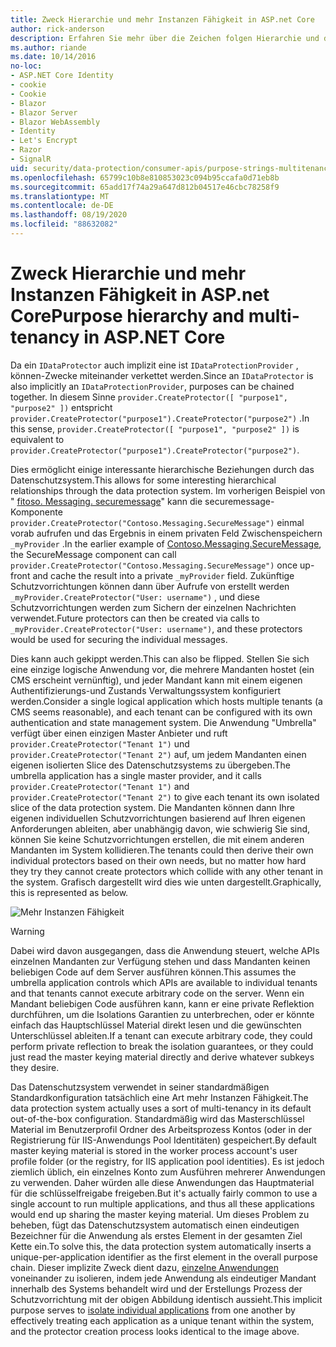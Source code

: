 ```yaml
---
title: Zweck Hierarchie und mehr Instanzen Fähigkeit in ASP.net Core
author: rick-anderson
description: Erfahren Sie mehr über die Zeichen folgen Hierarchie und die mehr Instanzen Fähigkeit in Bezug auf die ASP.net Core Datenschutz-APIs.
ms.author: riande
ms.date: 10/14/2016
no-loc:
- ASP.NET Core Identity
- cookie
- Cookie
- Blazor
- Blazor Server
- Blazor WebAssembly
- Identity
- Let's Encrypt
- Razor
- SignalR
uid: security/data-protection/consumer-apis/purpose-strings-multitenancy
ms.openlocfilehash: 65799c10b8e810853023c094b95ccafa0d71eb8b
ms.sourcegitcommit: 65add17f74a29a647d812b04517e46cbc78258f9
ms.translationtype: MT
ms.contentlocale: de-DE
ms.lasthandoff: 08/19/2020
ms.locfileid: "88632082"
---
```

# <a name="purpose-hierarchy-and-multi-tenancy-in-aspnet-core"></a><span data-ttu-id="9e3b0-103">Zweck Hierarchie und mehr Instanzen Fähigkeit in ASP.net Core</span><span class="sxs-lookup"><span data-stu-id="9e3b0-103">Purpose hierarchy and multi-tenancy in ASP.NET Core</span></span>

<span data-ttu-id="9e3b0-104">Da ein `IDataProtector` auch implizit eine ist `IDataProtectionProvider` , können-Zwecke miteinander verkettet werden.</span><span class="sxs-lookup"><span data-stu-id="9e3b0-104">Since an `IDataProtector` is also implicitly an `IDataProtectionProvider`, purposes can be chained together.</span></span> <span data-ttu-id="9e3b0-105">In diesem Sinne `provider.CreateProtector([ "purpose1", "purpose2" ])` entspricht `provider.CreateProtector("purpose1").CreateProtector("purpose2")` .</span><span class="sxs-lookup"><span data-stu-id="9e3b0-105">In this sense, `provider.CreateProtector([ "purpose1", "purpose2" ])` is equivalent to `provider.CreateProtector("purpose1").CreateProtector("purpose2")`.</span></span>

<span data-ttu-id="9e3b0-106">Dies ermöglicht einige interessante hierarchische Beziehungen durch das Datenschutzsystem.</span><span class="sxs-lookup"><span data-stu-id="9e3b0-106">This allows for some interesting hierarchical relationships through the data protection system.</span></span> <span data-ttu-id="9e3b0-107">Im vorherigen Beispiel von " [fitoso. Messaging. securemessage](xref:security/data-protection/consumer-apis/purpose-strings#data-protection-contoso-purpose)" kann die securemessage-Komponente `provider.CreateProtector("Contoso.Messaging.SecureMessage")` einmal vorab aufrufen und das Ergebnis in einem privaten Feld Zwischenspeichern `_myProvider` .</span><span class="sxs-lookup"><span data-stu-id="9e3b0-107">In the earlier example of [Contoso.Messaging.SecureMessage](xref:security/data-protection/consumer-apis/purpose-strings#data-protection-contoso-purpose), the SecureMessage component can call `provider.CreateProtector("Contoso.Messaging.SecureMessage")` once up-front and cache the result into a private `_myProvider` field.</span></span> <span data-ttu-id="9e3b0-108">Zukünftige Schutzvorrichtungen können dann über Aufrufe von erstellt werden `_myProvider.CreateProtector("User: username")` , und diese Schutzvorrichtungen werden zum Sichern der einzelnen Nachrichten verwendet.</span><span class="sxs-lookup"><span data-stu-id="9e3b0-108">Future protectors can then be created via calls to `_myProvider.CreateProtector("User: username")`, and these protectors would be used for securing the individual messages.</span></span>

<span data-ttu-id="9e3b0-109">Dies kann auch gekippt werden.</span><span class="sxs-lookup"><span data-stu-id="9e3b0-109">This can also be flipped.</span></span> <span data-ttu-id="9e3b0-110">Stellen Sie sich eine einzige logische Anwendung vor, die mehrere Mandanten hostet (ein CMS erscheint vernünftig), und jeder Mandant kann mit einem eigenen Authentifizierungs-und Zustands Verwaltungssystem konfiguriert werden.</span><span class="sxs-lookup"><span data-stu-id="9e3b0-110">Consider a single logical application which hosts multiple tenants (a CMS seems reasonable), and each tenant can be configured with its own authentication and state management system.</span></span> <span data-ttu-id="9e3b0-111">Die Anwendung "Umbrella" verfügt über einen einzigen Master Anbieter und ruft `provider.CreateProtector("Tenant 1")` und `provider.CreateProtector("Tenant 2")` auf, um jedem Mandanten einen eigenen isolierten Slice des Datenschutzsystems zu übergeben.</span><span class="sxs-lookup"><span data-stu-id="9e3b0-111">The umbrella application has a single master provider, and it calls `provider.CreateProtector("Tenant 1")` and `provider.CreateProtector("Tenant 2")` to give each tenant its own isolated slice of the data protection system.</span></span> <span data-ttu-id="9e3b0-112">Die Mandanten können dann Ihre eigenen individuellen Schutzvorrichtungen basierend auf Ihren eigenen Anforderungen ableiten, aber unabhängig davon, wie schwierig Sie sind, können Sie keine Schutzvorrichtungen erstellen, die mit einem anderen Mandanten im System kollidieren.</span><span class="sxs-lookup"><span data-stu-id="9e3b0-112">The tenants could then derive their own individual protectors based on their own needs, but no matter how hard they try they cannot create protectors which collide with any other tenant in the system.</span></span> <span data-ttu-id="9e3b0-113">Grafisch dargestellt wird dies wie unten dargestellt.</span><span class="sxs-lookup"><span data-stu-id="9e3b0-113">Graphically, this is represented as below.</span></span>

![Mehr Instanzen Fähigkeit](purpose-strings-multitenancy/_static/purposes-multi-tenancy.png)

>[!WARNING]
> <span data-ttu-id="9e3b0-115">Dabei wird davon ausgegangen, dass die Anwendung steuert, welche APIs einzelnen Mandanten zur Verfügung stehen und dass Mandanten keinen beliebigen Code auf dem Server ausführen können.</span><span class="sxs-lookup"><span data-stu-id="9e3b0-115">This assumes the umbrella application controls which APIs are available to individual tenants and that tenants cannot execute arbitrary code on the server.</span></span> <span data-ttu-id="9e3b0-116">Wenn ein Mandant beliebigen Code ausführen kann, kann er eine private Reflektion durchführen, um die Isolations Garantien zu unterbrechen, oder er könnte einfach das Hauptschlüssel Material direkt lesen und die gewünschten Unterschlüssel ableiten.</span><span class="sxs-lookup"><span data-stu-id="9e3b0-116">If a tenant can execute arbitrary code, they could perform private reflection to break the isolation guarantees, or they could just read the master keying material directly and derive whatever subkeys they desire.</span></span>

<span data-ttu-id="9e3b0-117">Das Datenschutzsystem verwendet in seiner standardmäßigen Standardkonfiguration tatsächlich eine Art mehr Instanzen Fähigkeit.</span><span class="sxs-lookup"><span data-stu-id="9e3b0-117">The data protection system actually uses a sort of multi-tenancy in its default out-of-the-box configuration.</span></span> <span data-ttu-id="9e3b0-118">Standardmäßig wird das Masterschlüssel Material im Benutzerprofil Ordner des Arbeitsprozess Kontos (oder in der Registrierung für IIS-Anwendungs Pool Identitäten) gespeichert.</span><span class="sxs-lookup"><span data-stu-id="9e3b0-118">By default master keying material is stored in the worker process account's user profile folder (or the registry, for IIS application pool identities).</span></span> <span data-ttu-id="9e3b0-119">Es ist jedoch ziemlich üblich, ein einzelnes Konto zum Ausführen mehrerer Anwendungen zu verwenden. Daher würden alle diese Anwendungen das Hauptmaterial für die schlüsselfreigabe freigeben.</span><span class="sxs-lookup"><span data-stu-id="9e3b0-119">But it's actually fairly common to use a single account to run multiple applications, and thus all these applications would end up sharing the master keying material.</span></span> <span data-ttu-id="9e3b0-120">Um dieses Problem zu beheben, fügt das Datenschutzsystem automatisch einen eindeutigen Bezeichner für die Anwendung als erstes Element in der gesamten Ziel Kette ein.</span><span class="sxs-lookup"><span data-stu-id="9e3b0-120">To solve this, the data protection system automatically inserts a unique-per-application identifier as the first element in the overall purpose chain.</span></span> <span data-ttu-id="9e3b0-121">Dieser implizite Zweck dient dazu, [einzelne Anwendungen](xref:security/data-protection/configuration/overview#per-application-isolation) voneinander zu isolieren, indem jede Anwendung als eindeutiger Mandant innerhalb des Systems behandelt wird und der Erstellungs Prozess der Schutzvorrichtung mit der obigen Abbildung identisch aussieht.</span><span class="sxs-lookup"><span data-stu-id="9e3b0-121">This implicit purpose serves to [isolate individual applications](xref:security/data-protection/configuration/overview#per-application-isolation) from one another by effectively treating each application as a unique tenant within the system, and the protector creation process looks identical to the image above.</span></span>
